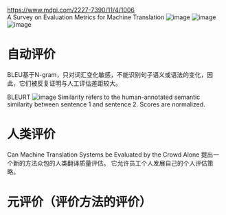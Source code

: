 https://www.mdpi.com/2227-7390/11/4/1006  
A Survey on Evaluation Metrics for Machine Translation
![image](https://github.com/YRH0/book/assets/74707759/d61d23df-4a2e-4429-9e4d-4878f28e1bba)
![image](https://github.com/YRH0/book/assets/74707759/f4aa905d-e860-495f-bd91-60b27bbbd5dc)
![image](https://github.com/YRH0/book/assets/74707759/de612494-f5b9-49c9-b678-77ded3d5a2ac)

# 自动评价
BLEU基于N-gram，只对词汇变化敏感，不能识别句子语义或语法的变化，因此，它们被反复证明与人工评估差距较大。

BLEURT
![image](https://github.com/YRH0/book/assets/74707759/926713fd-bc32-4d41-be4c-69a779a7065e)
Similarity refers to the human-annotated semantic similarity between sentence 1 and sentence 2. Scores are normalized.

# 人类评价
Can Machine Translation Systems be Evaluated by the Crowd Alone
提出一个新的方法众包的人类翻译质量评估。
它允许员工个人发展自己的个人评估策略。

# 元评价（评价方法的评价）


